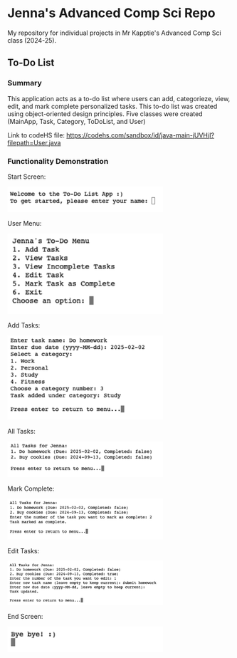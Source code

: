 # Jenna's Advanced Comp Sci Repo
My repository for individual projects in Mr Kapptie's Advanced Comp Sci class (2024-25).

## To-Do List

### Summary

This application acts as a to-do list where users can add, categorieze, view, edit, and mark complete personalized tasks. This to-do list was created using object-oriented design principles. Five classes were created (MainApp, Task, Category, ToDoList, and User)

Link to codeHS file: https://codehs.com/sandbox/id/java-main-jUVHjI?filepath=User.java

### Functionality Demonstration

Start Screen:

<img src="https://github.com/eebic/AdvancedCompSci/blob/main/img/ToDoList/TDLstartScreen.png?raw=true" width = "350"/>

User Menu: 

<img src="https://github.com/eebic/AdvancedCompSci/blob/main/img/ToDoList/TDLmenu.png?raw=true" width = "350"/>

Add Tasks:

<img src="https://github.com/eebic/AdvancedCompSci/blob/main/img/ToDoList/TDLaddTask.png?raw=true" width = "350"/>

All Tasks:

<img src="https://github.com/eebic/AdvancedCompSci/blob/main/img/ToDoList/TDLallTasks.png?raw=true" width = "350"/>

Mark Complete:

<img src="https://github.com/eebic/AdvancedCompSci/blob/main/img/ToDoList/TDLmarkComplete.png?raw=true" width = "350"/>

Edit Tasks:

<img src="https://github.com/eebic/AdvancedCompSci/blob/main/img/ToDoList/TDLeditTasks.png?raw=true" width = "350"/>

End Screen:

<img src="https://github.com/eebic/AdvancedCompSci/blob/main/img/ToDoList/TDLendingScreen.png?raw=true" width = "350"/>





